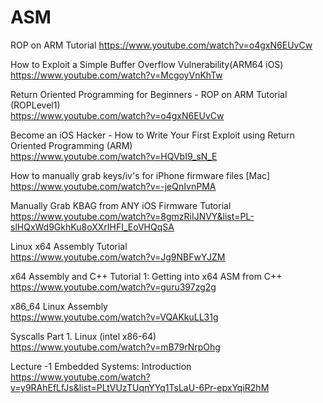 # ASM

ROP on ARM Tutorial
https://www.youtube.com/watch?v=o4gxN6EUvCw  

How to Exploit a Simple Buffer Overflow Vulnerability(ARM64 iOS)
https://www.youtube.com/watch?v=McgoyVnKhTw  

Return Oriented Programming for Beginners - ROP on ARM Tutorial (ROPLevel1)  
https://www.youtube.com/watch?v=o4gxN6EUvCw  

Become an iOS Hacker - How to Write Your First Exploit using Return Oriented Programming (ARM)  
https://www.youtube.com/watch?v=HQVbI9_sN_E  

How to manually grab keys/iv's for iPhone firmware files [Mac]  
https://www.youtube.com/watch?v=-jeQnIvnPMA  

Manually Grab KBAG from ANY iOS Firmware Tutorial  
https://www.youtube.com/watch?v=8gmzRiIJNVY&list=PL-slHQxWd9GkhKu8oXXrIHFI_EoVHQqSA  

Linux x64 Assembly Tutorial   
https://www.youtube.com/watch?v=Jg9NBFwYJZM  

x64 Assembly and C++ Tutorial 1: Getting into x64 ASM from C++  
https://www.youtube.com/watch?v=guru397zg2g  

x86_64 Linux Assembly   
https://www.youtube.com/watch?v=VQAKkuLL31g  

Syscalls Part 1. Linux (intel x86-64)  
https://www.youtube.com/watch?v=mB79rNrpOhg  

Lecture -1 Embedded Systems: Introduction  
https://www.youtube.com/watch?v=y9RAhEfLfJs&list=PLtVUzTUqnYYq1TsLaU-6Pr-epxYqiR2hM  


